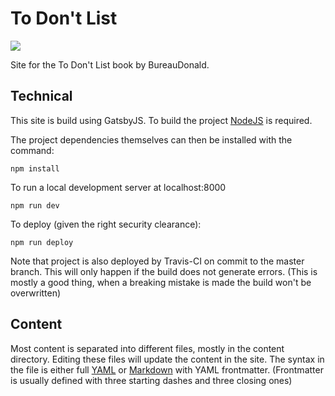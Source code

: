 # To Don't List

![](https://travis-ci.org/BUREAUDONALD-ORG/to-dont-list.svg?branch=master)

Site for the To Don't List book by BureauDonald.

## Technical

This site is build using GatsbyJS. To build the project [NodeJS](http://www.nodejs.org) is required.

The project dependencies themselves can then be installed with the command:

```npm install```

To run a local development server at localhost:8000

```npm run dev```

To deploy (given the right security clearance):

```npm run deploy```

Note that project is also deployed by Travis-CI on commit to the master branch. This will only happen if the build does not generate errors. (This is mostly a good thing, when a breaking mistake is made the build won't be overwritten)

## Content

Most content is separated into different files, mostly in the content directory. Editing these files will update the content in the site. The syntax in the file is either full [YAML](https://en.wikipedia.org/wiki/YAML) or [Markdown](https://guides.github.com/features/mastering-markdown/) with YAML frontmatter. (Frontmatter is usually defined with three starting dashes and three closing ones)
